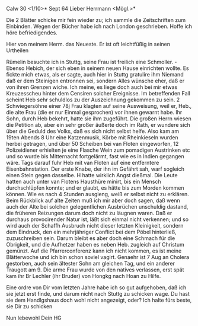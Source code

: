  Calw 30 <1/10>* Sept 64
Lieber Herrmann <Mögl.>*

Die 2 Blätter schicke mir fein wieder zu; ich sammle die Zeitschriften zum Einbinden. Wegen der Bücher habe ich nach London geschrieben. Hoffe ich höre befriedigendes.

Hier von meinem Herm. das Neueste. Er ist oft leichtfüßig in seinen Urtheilen

Rümelin besuchte ich in Stuttg, seine Frau ist freilich eine Schmoller. - Ebenso Hebich, der sich eben in seinem neuen Hause einrichten wollte. Es fickte mich etwas, als er sagte, auch hier in Stuttg gratulire ihm Niemand daß er dem Steinigen entronnen sei, sondern Alles wünsche eher, daß er von ihren Grenzen wiche. Ich meine, es liege doch auch bei mir etwas Kreuzesscheu hinter dem Censiren solcher Ereignisse. Im betreffenden Fall scheint Heb sehr schuldlos zu der Auszeichnung gekommen zu sein. 2 Schwiegersöhne einer 78j Frau klagten auf seine Ausweisung, weil er, Heb., die alte Frau (die er nur Einmal gesprochen) vor ihnen gewarnt habe. Ihr Sohn, durch Heb bekehrt, hatte sie ihm zugeführt. Die großen Herrn wiesen die Petition ab, aber ein sehr großer äußerte doch im Rath, er wundere sich über die Geduld des Volks, daß es sich nicht selbst helfe. Also kam am 19ten Abends 8 Uhr eine Katzenmusik, Körbe mit Rheinkieseln wurden herbei getragen, und über 50 Scheiben bei van Floten eingeworfen, 12 Polizeidiener erhielten je eine Flasche Wein zum pomadigen Austrinken etc und so wurde bis Mitternacht fortgelärmt, fast wie es in Indien gegangen wäre. Tags darauf fuhr Heb mit van Floten auf eine entferntere Eisenbahnstation. Der erste Knabe, der ihn im Gefährt sah, warf sogleich einen Stein gegen dasselbe. H hatte wirklich Angst dießmal. Die Leute hatten auch unter van Flotens Hausthüre minirt, bis ein Mensch durchschlüpfen konnte; und er glaubt, es hätte bis zum Morden kommen können. Wie es nach 4 Stunden ausgieng, weiß er selbst nicht zu erklären. Beim Rückblick auf alte Zeiten muß ich mir aber doch sagen, daß wenn auch der Alte bei solchen gelegentlichen Ausbrüchen unschuldig dastand, die früheren Reizungen darum doch nicht zu läugnen waren. Daß er durchaus provocirender Natur ist, läßt sich einmal nicht verkennen; und so wird auch der Schaffh Ausbruch nicht dieser letzten Kleinigkeit, sondern dem Eindruck, den ein mehrjähriger Conflict bei dem Pöbel hinterließ, zuzuschreiben sein. Darum bleibt es aber doch eine Schmach für die Obrigkeit, und die Aufhetzer haben es neben Heb. zugleich auf Christum gemünzt. 
Auf die Pfarrerconferenz kann ich nicht kommen, es ist meine Blätterwoche und ich bin schon soviel vagirt. Genaehr ist 7 Aug an Cholera gestorben, auch sein ältester Sohn am gleichen Tag, und ein anderer Traugott am 9. Die arme Frau wurde von den natives verlassen, erst spät kam ihr Br Lechler (ihr Bruder) von Hongkg nach Hoan zu Hilfe.

Eine ordre von Dir vom letzten Jahre habe ich so gut aufgehoben, daß ich sie jetzt erst finde, und darum nicht nach Stuttg zu schicken wage. Du hast sie dem Handlgshaus doch wohl nicht angezeigt, oder? Ich halte fürs beste, sie Dir zu schicken

 Nun lebewohl
 Dein HG

